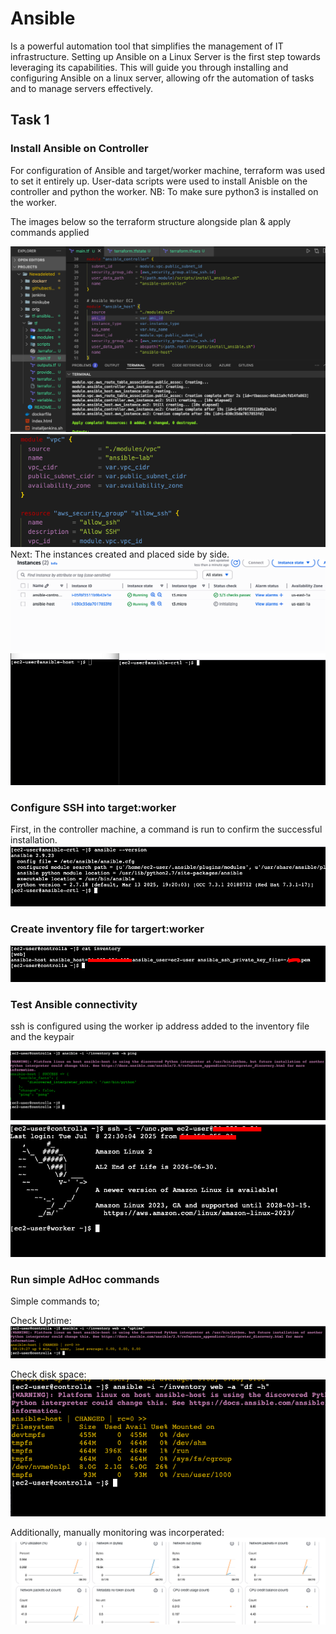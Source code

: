 # Ansible 

Is a powerful automation tool that simplifies the management of IT infrastructure. Setting up Ansible on a Linux Server is the first step towards leveraging its capabilities. This will guide you through installing and configuring Ansible on a linux server, allowing ofr the automation of tasks and to manage servers effectively.

## Task 1

### Install Ansible on Controller


For configuration of Ansible and target/worker machine, terraform was used to set it entirely up. User-data scripts were used to install Anisble on the controller and python the worker. 
NB: To make sure python3 is installed on the worker.

The images below so the terraform structure alongside plan & apply commands applied

![](img/a.creating-resources.png)
![](img/b.vpc-setup.png)
Next: The instances created and placed side by side.
![](img/c.instances-creation.png)
![](img/c.instances.png)

### Configure SSH into target:worker
First, in the controller machine, a command is run to confirm the successful installation.
![](img/d.check-ansible-on-host.png)

### Create inventory file for targert:worker

![](img/d.inventoryfile.png)

### Test Ansible connectivity
ssh is configured using the worker ip address added to the inventory file and the keypair

![](img/f.pingworker.png)
![](img/e.sshintoworker.png)


### Run simple AdHoc commands
Simple commands to;

Check Uptime:
![](img/g.checkworkeruptime.png)

Check disk space:
![](img/h.checkdiskspace.png)


Additionally, manually monitoring was incorperated:
![](img/i.monitoring.png)





 